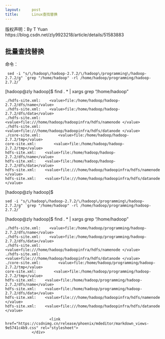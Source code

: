 ```yaml
---
layout:     post
title:      Linux查找替换
---
```

<div id="article_content" class="article_content clearfix csdn-tracking-statistics" data-pid="blog" data-mod="popu_307" data-dsm="post">
								<div class="article-copyright">
					版权声明：By T Yuan					https://blog.csdn.net/zly9923218/article/details/51583883				</div>
								            <div id="content_views" class="markdown_views prism-atom-one-dark">
							<!-- flowchart 箭头图标 勿删 -->
							<svg xmlns="http://www.w3.org/2000/svg" style="display: none;"><path stroke-linecap="round" d="M5,0 0,2.5 5,5z" id="raphael-marker-block" style="-webkit-tap-highlight-color: rgba(0, 0, 0, 0);"></path></svg>
							<h2 id="批量查找替换">批量查找替换</h2>

<p>命令：</p>



<pre class="prettyprint"><code class=" hljs tex"> sed -i "s/<span class="hljs-command">\/</span>hadoop<span class="hljs-command">\/</span>hadoop-2.7.2/<span class="hljs-command">\/</span>hadoop<span class="hljs-command">\/</span>programming<span class="hljs-command">\/</span>hadoop-2.7.2/g" `grep "/home/hadoop" -rl /home/hadoop/programming/hadoop-2.7.2/`</code></pre>

<p>[hadoop@zly hadoop]$ find . * | xargs grep “/home/hadoop”</p>



<pre class="prettyprint"><code class=" hljs livecodeserver">./hdfs-site.xml:    &lt;<span class="hljs-built_in">value</span>&gt;<span class="hljs-built_in">file</span>:/home/hadoop/hadoop-<span class="hljs-number">2.7</span><span class="hljs-number">.2</span>/dfs/name&lt;/<span class="hljs-built_in">value</span>&gt;
./hdfs-site.xml:    &lt;<span class="hljs-built_in">value</span>&gt;<span class="hljs-built_in">file</span>:/home/hadoop/hadoop-<span class="hljs-number">2.7</span><span class="hljs-number">.2</span>/dfs/data&lt;/<span class="hljs-built_in">value</span>&gt;
./hdfs-site.xml:    &lt;<span class="hljs-built_in">value</span>&gt;<span class="hljs-built_in">file</span>:<span class="hljs-comment">///home/hadoop/hadoopinfra/hdfs/namenode &lt;/value&gt;</span>
./hdfs-site.xml:    &lt;<span class="hljs-built_in">value</span>&gt;<span class="hljs-built_in">file</span>:<span class="hljs-comment">///home/hadoop/hadoopinfra/hdfs/datanode &lt;/value&gt;</span>
./core-site.xml:        &lt;<span class="hljs-built_in">value</span>&gt;<span class="hljs-built_in">file</span>:/home/hadoop/hadoop-<span class="hljs-number">2.7</span><span class="hljs-number">.2</span>/tmp&lt;/<span class="hljs-built_in">value</span>&gt;
core-site.xml:        &lt;<span class="hljs-built_in">value</span>&gt;<span class="hljs-built_in">file</span>:/home/hadoop/hadoop-<span class="hljs-number">2.7</span><span class="hljs-number">.2</span>/tmp&lt;/<span class="hljs-built_in">value</span>&gt;
hdfs-site.xml:    &lt;<span class="hljs-built_in">value</span>&gt;<span class="hljs-built_in">file</span>:/home/hadoop/hadoop-<span class="hljs-number">2.7</span><span class="hljs-number">.2</span>/dfs/name&lt;/<span class="hljs-built_in">value</span>&gt;
hdfs-site.xml:    &lt;<span class="hljs-built_in">value</span>&gt;<span class="hljs-built_in">file</span>:/home/hadoop/hadoop-<span class="hljs-number">2.7</span><span class="hljs-number">.2</span>/dfs/data&lt;/<span class="hljs-built_in">value</span>&gt;
hdfs-site.xml:    &lt;<span class="hljs-built_in">value</span>&gt;<span class="hljs-built_in">file</span>:<span class="hljs-comment">///home/hadoop/hadoopinfra/hdfs/namenode &lt;/value&gt;</span>
hdfs-site.xml:    &lt;<span class="hljs-built_in">value</span>&gt;<span class="hljs-built_in">file</span>:<span class="hljs-comment">///home/hadoop/hadoopinfra/hdfs/datanode &lt;/value&gt;</span></code></pre>

<p>[hadoop@zly hadoop]$ </p>



<pre class="prettyprint"><code class=" hljs tex">sed -i "s/<span class="hljs-command">\/</span>hadoop<span class="hljs-command">\/</span>hadoop-2.7.2/<span class="hljs-command">\/</span>hadoop<span class="hljs-command">\/</span>programming<span class="hljs-command">\/</span>hadoop-2.7.2/g" `grep "/home/hadoop" -rl /home/hadoop/programming/hadoop-2.7.2/`</code></pre>

<p>[hadoop@zly hadoop]$ find . * | xargs grep “/home/hadoop”</p>

<pre class="prettyprint"><code class=" hljs livecodeserver">./hdfs-site.xml:    &lt;<span class="hljs-built_in">value</span>&gt;<span class="hljs-built_in">file</span>:/home/hadoop/programming/hadoop-<span class="hljs-number">2.7</span><span class="hljs-number">.2</span>/dfs/name&lt;/<span class="hljs-built_in">value</span>&gt;
./hdfs-site.xml:    &lt;<span class="hljs-built_in">value</span>&gt;<span class="hljs-built_in">file</span>:/home/hadoop/programming/hadoop-<span class="hljs-number">2.7</span><span class="hljs-number">.2</span>/dfs/data&lt;/<span class="hljs-built_in">value</span>&gt;
./hdfs-site.xml:    &lt;<span class="hljs-built_in">value</span>&gt;<span class="hljs-built_in">file</span>:<span class="hljs-comment">///home/hadoop/hadoopinfra/hdfs/namenode &lt;/value&gt;</span>
./hdfs-site.xml:    &lt;<span class="hljs-built_in">value</span>&gt;<span class="hljs-built_in">file</span>:<span class="hljs-comment">///home/hadoop/hadoopinfra/hdfs/datanode &lt;/value&gt;</span>
./core-site.xml:        &lt;<span class="hljs-built_in">value</span>&gt;<span class="hljs-built_in">file</span>:/home/hadoop/programming/hadoop-<span class="hljs-number">2.7</span><span class="hljs-number">.2</span>/tmp&lt;/<span class="hljs-built_in">value</span>&gt;
core-site.xml:        &lt;<span class="hljs-built_in">value</span>&gt;<span class="hljs-built_in">file</span>:/home/hadoop/programming/hadoop-<span class="hljs-number">2.7</span><span class="hljs-number">.2</span>/tmp&lt;/<span class="hljs-built_in">value</span>&gt;
hdfs-site.xml:    &lt;<span class="hljs-built_in">value</span>&gt;<span class="hljs-built_in">file</span>:/home/hadoop/programming/hadoop-<span class="hljs-number">2.7</span><span class="hljs-number">.2</span>/dfs/name&lt;/<span class="hljs-built_in">value</span>&gt;
hdfs-site.xml:    &lt;<span class="hljs-built_in">value</span>&gt;<span class="hljs-built_in">file</span>:/home/hadoop/programming/hadoop-<span class="hljs-number">2.7</span><span class="hljs-number">.2</span>/dfs/data&lt;/<span class="hljs-built_in">value</span>&gt;
hdfs-site.xml:    &lt;<span class="hljs-built_in">value</span>&gt;<span class="hljs-built_in">file</span>:<span class="hljs-comment">///home/hadoop/hadoopinfra/hdfs/namenode &lt;/value&gt;</span>
hdfs-site.xml:    &lt;<span class="hljs-built_in">value</span>&gt;<span class="hljs-built_in">file</span>:<span class="hljs-comment">///home/hadoop/hadoopinfra/hdfs/datanode &lt;/value&gt;</span></code></pre>            </div>
						<link href="https://csdnimg.cn/release/phoenix/mdeditor/markdown_views-9e5741c4b9.css" rel="stylesheet">
                </div>
